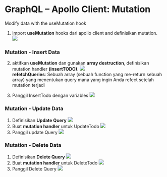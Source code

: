 # GraphQL – Apollo Client: Mutation

Modify data with the useMutation hook

1. Import **useMutation** hooks dari apollo client and definisikan mutation.  
   <a href="https://imgbb.com/"><img src="https://i.ibb.co/nLXxFs9/1.png"></a>

### Mutation - Insert Data

2. aktifkan **useMutation** dan gunakan **array destruction**, definisikan mutation handler **(insertTODO)**.
   <a href="https://imgbb.com/"><img src="https://i.ibb.co/BsPK4RX/1.png"></a>  
    **refetchQueries**: Sebuah array (sebuah function yang me-return sebuah array) yang menentukan query mana yang ingin Anda refect setelah mutation terjadi

3. Panggil InsertTodo dengan variables
   <a href="https://imgbb.com/"><img src="https://i.ibb.co/1rkNvJd/1.png"></a>

### Mutation - Update Data

1. Definisikan **Update Query**
   <a href="https://imgbb.com/"><img src="https://i.ibb.co/PWN2NLQ/1.png"></a>
2. Buat **mutation handler** untuk UpdateTodo
   <a href="https://imgbb.com/"><img src="https://i.ibb.co/mvfFdkv/1.png"></a>
3. Panggil update Query
   <a href="https://imgbb.com/"><img src="https://i.ibb.co/6n8LNtJ/1.png"></a>

### Mutation - Delete Data

1. Definisikan **Delete Query**
   <a href="https://imgbb.com/"><img src="https://i.ibb.co/DzyvxVk/1.png"></a>
2. Buat **mutation handler** untuk DeleteTodo
   <a href="https://imgbb.com/"><img src="https://i.ibb.co/Yd974wY/1.png"></a>
3. Panggil Delete Query
   <a href="https://imgbb.com/"><img src="https://i.ibb.co/JCL2st5/1.png"></a>

